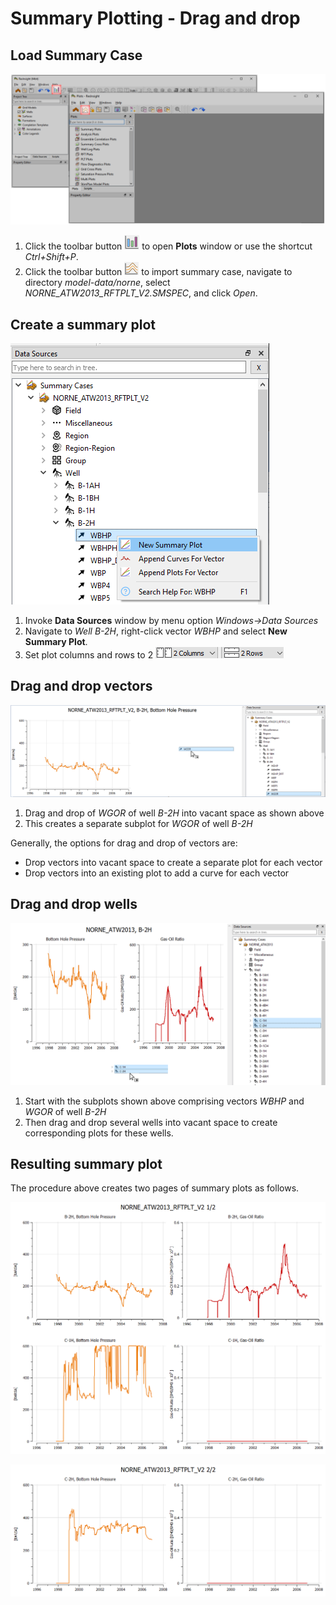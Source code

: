 # Summary Plotting - Drag and drop

## Load Summary Case

![Image](./Resources/SummaryCaseImport.png)

1. Click the toolbar button ![Image](./Resources/ToolbarOpenPlotWindow.png) to open **Plots** window or use the shortcut *Ctrl+Shift+P*.
2. Click the toolbar button ![Image](./Resources/ToolbarSummaryCaseImport.png)
to import summary case, navigate to directory *model-data/norne*, select *NORNE_ATW2013_RFTPLT_V2.SMSPEC*, and click *Open*.


## Create a summary plot

![Image](./Resources/DataSourcesWellNewSummaryPlot.png)

1. Invoke **Data Sources** window by menu option *Windows&rarr;Data Sources*
2. Navigate to *Well B-2H*, right-click vector *WBHP* and select **New Summary Plot**.
3. Set plot columns and rows to 2 ![Image](./Resources/ToolbarColumnsRows.png)


## Drag and drop vectors

![Image](./Resources/DataSourceDragDropVector.png)

1. Drag and drop of *WGOR* of well *B-2H* into vacant space as shown above
2. This creates a separate subplot for *WGOR* of well *B-2H*

Generally, the options for drag and drop of vectors are:
- Drop vectors into vacant space to create a separate plot for each vector
- Drop vectors into an existing plot to add a curve for each vector


## Drag and drop wells

![Image](./Resources/DataSourceDragDropWells.png)

1. Start with the subplots shown above comprising vectors *WBHP* and *WGOR* of well *B-2H*
2. Then drag and drop several wells into vacant space to create corresponding plots for these wells.

## Resulting summary plot
The procedure above creates two pages of summary plots as follows.

![Image](./Resources/SummaryPlotDragandDrop_1.png)

![Image](./Resources/SummaryPlotDragandDrop_2.png)


